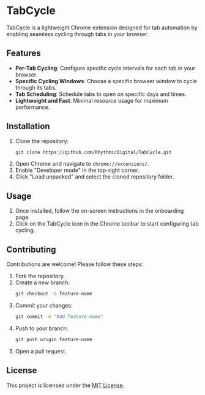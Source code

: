 # TabCycle

TabCycle is a lightweight Chrome extension designed for tab automation by enabling seamless cycling through tabs in your browser.

## Features

- **Per-Tab Cycling**: Configure specific cycle intervals for each tab in your browser.
- **Specific Cycling Windows**: Choose a specific browser window to cycle through its tabs.
- **Tab Scheduling**: Schedule tabs to open on specific days and times.
- **Lightweight and Fast**: Minimal resource usage for maximum performance.

## Installation

1. Clone the repository:
    ```bash
    git clone https://github.com/RhythmicDigital/TabCycle.git
    ```
2. Open Chrome and navigate to `chrome://extensions/`.
3. Enable "Developer mode" in the top-right corner.
4. Click "Load unpacked" and select the cloned repository folder.

## Usage

1. Once installed, follow the on-screen instructions in the onboarding page. 
2. Click on the TabCycle icon in the Chrome toolbar to start configuring tab cycling.

## Contributing

Contributions are welcome! Please follow these steps:

1. Fork the repository.
2. Create a new branch:
    ```bash
    git checkout -b feature-name
    ```
3. Commit your changes:
    ```bash
    git commit -m "Add feature-name"
    ```
4. Push to your branch:
    ```bash
    git push origin feature-name
    ```
5. Open a pull request.

## License

This project is licensed under the [MIT License](LICENSE).
